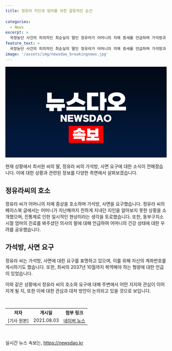 ```yaml
---
title: 정유라 지인과 엄마를 위한 갈등적인 순간

categories:
  - News
excerpt: >
  국정농단 사건의 피의자인 최순실의 딸인 정유라가 어머니의 치매 증세를 언급하며 가석방과 사면을 요구하는 글을 페이스북에 게시했다. 어머니의 상태에 대해 이야기하고, 진통제로 인한 일시적인 현상을 우려하며 마음을 털어놨다. 끝으로, 어머니를 병원에 보내기 위해 돌연변이의 도움을 받을 수 있기를 바라며 계좌번호를 공개하고 8∙15에 석방될 수 있기를 바라는 메시지를 전달했다.
feature_text: >
  국정농단 사건의 피의자인 최순실의 딸인 정유라가 어머니의 치매 증세를 언급하며 가석방과 사면을 요구하는 글을 페이스북에 게시했다. 어머니의 상태에 대해 이야기하고, 진통제로 인한 일시적인 현상을 우려하며 마음을 털어놨다. 끝으로, 어머니를 병원에 보내기 위해 돌연변이의 도움을 받을 수 있기를 바라며 계좌번호를 공개하고 8∙15에 석방될 수 있기를 바라는 메시지를 전달했다.
image: '/assets/img/newsdao_breakingnews.jpg'
---
```


<p><img src="/assets/img/newsdao_breakingnews.jpg" alt="flaretime 속보" /></p>

<p>현재 상황에서 최서원 씨의 딸, 정유라 씨의 가석방, 사면 요구에 대한 소식이 전해졌습니다. 이에 대한 상황과 관련된 정보를 다양한 측면에서 살펴보겠습니다.</p>

<h2 data-ke-size="size26">정유라씨의 호소</h2>

<p>정유라 씨가 어머니의 치매 증상을 호소하며 가석방, 사면을 요구했습니다. 정유라 씨의 페이스북 글에서는 어머니가 지난해까지 친하게 지내던 지인을 알아보지 못한 상황을 소개했으며, 진통제로 인한 일시적인 현상이라는 생각을 토로했습니다. 또한, 동부구치소 시절 엄마의 진료를 봐주셨던 의사의 말에 대해 언급하여 어머니의 건강 상태에 대한 우려를 공유했습니다.</p>

<h2 data-ke-size="size26">가석방, 사면 요구</h2>

<p>정유라 씨는 가석방, 사면에 대한 요구를 표명하고 있으며, 이를 위해 자신의 계좌번호를 게시하기도 했습니다. 또한, 최씨의 2037년 10월까지 복역해야 하는 형량에 대한 언급이 있었습니다.</p>

<p>이와 같은 상황에서 정유라 씨의 호소와 요구에 대해 주변에서 어떤 지지와 관심이 이어지게 될 지, 또한 이에 대한 관심과 대처 방안이 논의되고 있을 것으로 보입니다.</p>

<p data-ke-size="size16">&nbsp;</p>

<table>
  <tbody>
    <tr>
      <td style="text-align: center; height: 17px;"><b>저자</b></td>
      <td style="text-align: center; height: 17px;"><b>게시일</b></td>
      <td style="text-align: center; height: 17px;"><b>첨부 링크</b></td>
    </tr>
    <tr>
      <td style="text-align: center; height: 17px;">[기사 원본]</td>
      <td style="text-align: center; height: 17px;">2021.08.03</td>
      <td style="text-align: center; height: 17px;"><a href="https://news.naver.com/main/read.nhn?mode=LSD&mid=sec&sid1=102&oid=001&aid=0012553897">네이버 뉴스</a></td>
    </tr>
  </tbody>
</table>

<p data-ke-size="size16">&nbsp;</p>
실시간 뉴스 속보는, <a href="https://newsdao.kr" rel="dofollow">https://newsdao.kr</a>


